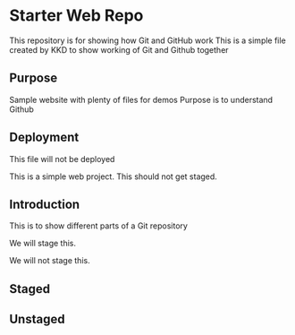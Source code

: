 # Starter Web Repo

This repository is for showing how Git and GitHub work
This is a simple file created by KKD to show working of Git and Github together

## Purpose

Sample website with plenty of files for demos
Purpose is to understand Github

## Deployment
This file will not be deployed

This is a simple web project.
This should not get staged.

## Introduction
This is to show different parts of a Git repository

We will stage this.

We will not stage this.

## Staged

## Unstaged